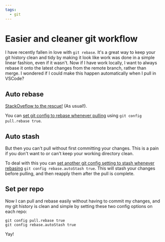 ```yaml
---
tags:
  - git
---
```


# Easier and cleaner git workflow

I have recently fallen in love with `git rebase`. It's a great way to keep your git history clean and tidy by making it look like work was done in a simple linear fashion, even if it wasn't. Now if I have work locally, I want to always rebase it onto the latest changes from the remote branch, rather than merge. I wondered if I could make this happen automatically when I pull in VSCode?

## Auto rebase

[StackOveflow to the rescue!](https://stackoverflow.com/a/38911284) (As usual!).

You can [set git config to rebase whenever pulling](https://git-scm.com/docs/git-config#Documentation/git-config.txt-pullrebase) using `git config pull.rebase true`.

## Auto stash

But then you can't pull without first committing your changes. This is a pain if you don't want to or can't keep your working directory clean.

To deal with this you can [set another git config setting to stash whenever rebasing](https://git-scm.com/docs/git-config#Documentation/git-config.txt-rebaseautoStash) `git config rebase.autoStash true`. This will stash your changes before pulling, and then reapply them after the pull is complete.

## Set per repo

Now I can pull and rebase easily without having to commit my changes, and my git history is clean and simple by setting these two config options on each repo:

```
git config pull.rebase true
git config rebase.autoStash true
```

Yay!

